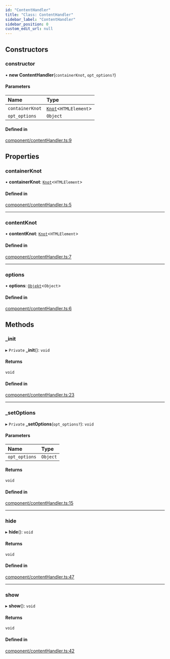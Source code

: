 ```yaml
---
id: "ContentHandler"
title: "Class: ContentHandler"
sidebar_label: "ContentHandler"
sidebar_position: 0
custom_edit_url: null
---
```


## Constructors

### constructor

• **new ContentHandler**(`containerKnot`, `opt_options?`)

#### Parameters

| Name | Type |
| :------ | :------ |
| `containerKnot` | [`Knot`](Knot.md)<`HTMLElement`\> |
| `opt_options` | `Object` |

#### Defined in

[component/contentHandler.ts:9](https://github.com/siposdani87/sui-js/blob/ad456a5/src/component/contentHandler.ts#L9)

## Properties

### containerKnot

• **containerKnot**: [`Knot`](Knot.md)<`HTMLElement`\>

#### Defined in

[component/contentHandler.ts:5](https://github.com/siposdani87/sui-js/blob/ad456a5/src/component/contentHandler.ts#L5)

___

### contentKnot

• **contentKnot**: [`Knot`](Knot.md)<`HTMLElement`\>

#### Defined in

[component/contentHandler.ts:7](https://github.com/siposdani87/sui-js/blob/ad456a5/src/component/contentHandler.ts#L7)

___

### options

• **options**: [`Objekt`](Objekt.md)<`Object`\>

#### Defined in

[component/contentHandler.ts:6](https://github.com/siposdani87/sui-js/blob/ad456a5/src/component/contentHandler.ts#L6)

## Methods

### \_init

▸ `Private` **_init**(): `void`

#### Returns

`void`

#### Defined in

[component/contentHandler.ts:23](https://github.com/siposdani87/sui-js/blob/ad456a5/src/component/contentHandler.ts#L23)

___

### \_setOptions

▸ `Private` **_setOptions**(`opt_options?`): `void`

#### Parameters

| Name | Type |
| :------ | :------ |
| `opt_options` | `Object` |

#### Returns

`void`

#### Defined in

[component/contentHandler.ts:15](https://github.com/siposdani87/sui-js/blob/ad456a5/src/component/contentHandler.ts#L15)

___

### hide

▸ **hide**(): `void`

#### Returns

`void`

#### Defined in

[component/contentHandler.ts:47](https://github.com/siposdani87/sui-js/blob/ad456a5/src/component/contentHandler.ts#L47)

___

### show

▸ **show**(): `void`

#### Returns

`void`

#### Defined in

[component/contentHandler.ts:42](https://github.com/siposdani87/sui-js/blob/ad456a5/src/component/contentHandler.ts#L42)
